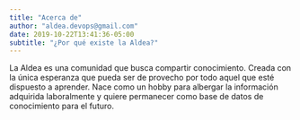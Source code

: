 ```yaml
---
title: "Acerca de"
author: "aldea.devops@gmail.com"
date: 2019-10-22T13:41:36-05:00
subtitle: "¿Por qué existe la Aldea?"
---
```


La Aldea es una comunidad que busca compartir conocimiento. Creada con la única esperanza que pueda ser de provecho por todo aquel que esté dispuesto a aprender. Nace como un hobby para albergar la información adquirida laboralmente y quiere permanecer como base de datos de conocimiento para el futuro.